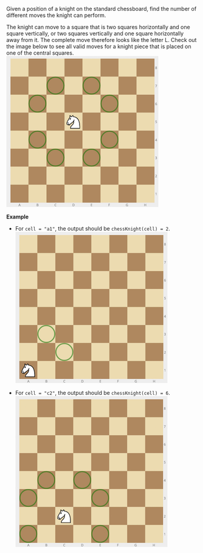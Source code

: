 Given a position of a knight on the standard chessboard, find the number of different moves the knight can perform.

The knight can move to a square that is two squares horizontally and one square vertically, or two squares vertically and one square horizontally away from it. The complete move therefore looks like the letter L. Check out the image below to see all valid moves for a knight piece that is placed on one of the central squares.
![knight](knight.jpg)

**Example**

* For `cell = "a1"`, the output should be `chessKnight(cell) = 2`.
![ex_1](ex_1.jpg)

* For `cell = "c2"`, the output should be `chessKnight(cell) = 6`.
![ex_2](ex_2.jpg)